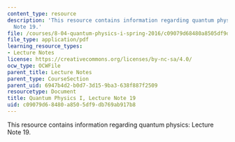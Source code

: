 ```yaml
---
content_type: resource
description: 'This resource contains information regarding quantum physics: Lecture
  Note 19.'
file: /courses/8-04-quantum-physics-i-spring-2016/c09079d68480a8505df9db769ab917b8_MIT8_04S16_LecNotes19.pdf
file_type: application/pdf
learning_resource_types:
- Lecture Notes
license: https://creativecommons.org/licenses/by-nc-sa/4.0/
ocw_type: OCWFile
parent_title: Lecture Notes
parent_type: CourseSection
parent_uid: 6947b4d2-b0d7-3d15-9ba3-638f887f2509
resourcetype: Document
title: Quantum Physics I, Lecture Note 19
uid: c09079d6-8480-a850-5df9-db769ab917b8
---
```

This resource contains information regarding quantum physics: Lecture Note 19.